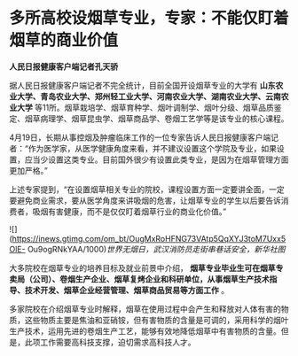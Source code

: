# 多所高校设烟草专业，专家：不能仅盯着烟草的商业价值

**人民日报健康客户端记者孔天骄**

据人民日报健康客户端记者不完全统计，目前全国开设烟草专业的大学有
**山东农业大学、青岛农业大学、郑州轻工业大学、河南农业大学、湖南农业大学、云南农业大学**
等11所。烟草栽培学、烟草育种学、烟叶调制学、烟叶分级、烟草品质鉴定、烟草病理学、烟草昆虫学、烟草商品学、卷烟工艺学等是该专业的核心课程。

4月19日，长期从事控烟及肿瘤临床工作的一位专家告诉人民日报健康客户端记者：“作为医学家，从医学健康角度来看，并不建议设置这个学院及专业，如果设置，应当少设置这类专业。目前国外很少有设置此类专业，是因为在烟草管理方面更加严格。”

上述专家提到，“在设置烟草相关专业的院校，课程设置方面一定要讲全面，一定要避免商业需求，要从医学角度来讲吸烟的危害，让烟草专业的学生以后要告诉消费者，吸烟有害健康，而不是仅仅盯着烟草行业的商业化价值。”

![](https://inews.gtimg.com/om_bt/OugMxRoHFNG73VAtp5QqXYJ3toM7Uxx5OlE-
Ou9ogRNkYAA/1000)_世界无烟日，武汉消防员走街串巷话安全，新华社图_

大多院校在烟草专业的培养目标及就业前景中介绍，
**烟草专业毕业生可在烟草专卖局（公司）、卷烟生产企业、烟草复烤企业和科研单位，从事烟草生产技术指导、技术开发、烟草企业经营管理、烟草商品贸易等方面工作**
。

多家院校在介绍烟草专业时解释，烟草在使用过程中会产生和释放对人体有害的物质，这些物质主要是焦油和亚硝铵，但有害物质的含量是可调的，采用科学的烟叶生产技术，运用先进的卷烟生产工艺，能够有效地降低烟草中有害物质的含量。但是，此项工作需要高科技支撑，迫切需求高科技人才。

